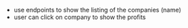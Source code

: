 - use endpoints to show the listing of the companies (name)
- user can click on company to show the profits
